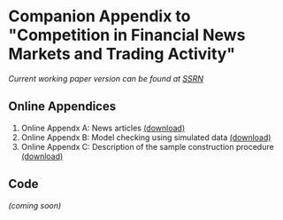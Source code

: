 # Companion Appendix to "Competition in Financial News Markets and Trading Activity"

*Current working paper version can be found at [SSRN](https://papers.ssrn.com/sol3/cf_dev/AbsByAuth.cfm?per_id=1300406)*

## Online Appendices

1. Online Appendx A: News articles [(download)](appendix-A.pdf)
1. Online Appendx B: Model checking using simulated data [(download)](appendix-B.pdf)
1. Online Appendx C: Description of the sample construction procedure  [(download)](appendix-C.pdf)

## Code
*(coming soon)*

